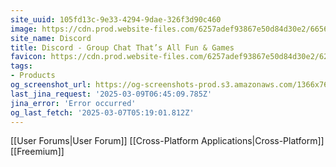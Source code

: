 ```yaml
---
site_uuid: 105fd13c-9e33-4294-9dae-326f3d90c460
image: https://cdn.prod.website-files.com/6257adef93867e50d84d30e2/665643dd8c7ac752237b5cef_Discord-OG-1200x630.jpg
site_name: Discord
title: Discord - Group Chat That’s All Fun & Games
favicon: https://cdn.prod.website-files.com/6257adef93867e50d84d30e2/62fddf0fde45a8baedcc7ee5_847541504914fd33810e70a0ea73177e%20(2)-1.png
tags:
- Products
og_screenshot_url: https://og-screenshots-prod.s3.amazonaws.com/1366x768/80/false/724af556ca1044cbee2a2676cf35d8ff155192f47a6fcc06b8820f7348515379.jpeg
last_jina_request: '2025-03-09T06:45:09.785Z'
jina_error: 'Error occurred'
og_last_fetch: '2025-03-07T05:19:01.812Z'
---
```


[[User Forums|User Forum]]
[[Cross-Platform Applications|Cross-Platform]]
[[Freemium]]

